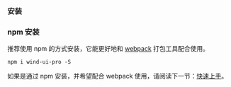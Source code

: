 ### 安装

### npm 安装

推荐使用 npm 的方式安装，它能更好地和 [webpack](https://webpack.js.org/) 打包工具配合使用。

```shell
npm i wind-ui-pro -S
```


如果是通过 npm 安装，并希望配合 webpack 使用，请阅读下一节：[快速上手](/component/quickstart.html)。
